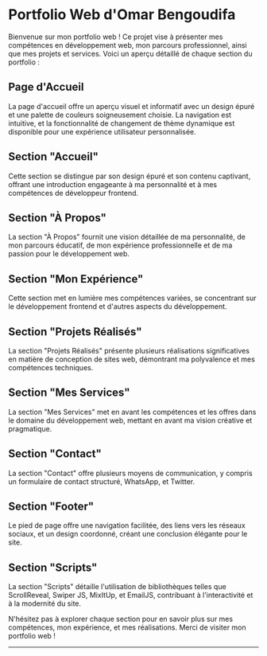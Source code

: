 # Portfolio Web d'Omar Bengoudifa

Bienvenue sur mon portfolio web ! Ce projet vise à présenter mes compétences en développement web, mon parcours professionnel, ainsi que mes projets et services. Voici un aperçu détaillé de chaque section du portfolio :

## Page d'Accueil

La page d'accueil offre un aperçu visuel et informatif avec un design épuré et une palette de couleurs soigneusement choisie. La navigation est intuitive, et la fonctionnalité de changement de thème dynamique est disponible pour une expérience utilisateur personnalisée.

## Section "Accueil"

Cette section se distingue par son design épuré et son contenu captivant, offrant une introduction engageante à ma personnalité et à mes compétences de développeur frontend.

## Section "À Propos"

La section "À Propos" fournit une vision détaillée de ma personnalité, de mon parcours éducatif, de mon expérience professionnelle et de ma passion pour le développement web.

## Section "Mon Expérience"

Cette section met en lumière mes compétences variées, se concentrant sur le développement frontend et d'autres aspects du développement.

## Section "Projets Réalisés"

La section "Projets Réalisés" présente plusieurs réalisations significatives en matière de conception de sites web, démontrant ma polyvalence et mes compétences techniques.

## Section "Mes Services"

La section "Mes Services" met en avant les compétences et les offres dans le domaine du développement web, mettant en avant ma vision créative et pragmatique.

## Section "Contact"

La section "Contact" offre plusieurs moyens de communication, y compris un formulaire de contact structuré, WhatsApp, et Twitter.

## Section "Footer"

Le pied de page offre une navigation facilitée, des liens vers les réseaux sociaux, et un design coordonné, créant une conclusion élégante pour le site.

## Section "Scripts"

La section "Scripts" détaille l'utilisation de bibliothèques telles que ScrollReveal, Swiper JS, MixItUp, et EmailJS, contribuant à l'interactivité et à la modernité du site.

N'hésitez pas à explorer chaque section pour en savoir plus sur mes compétences, mon expérience, et mes réalisations. Merci de visiter mon portfolio web !

---

